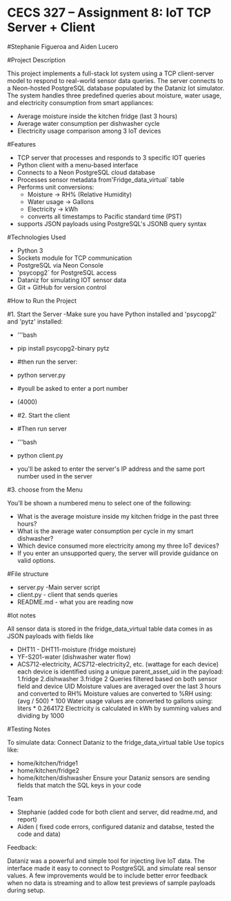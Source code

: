# CECS 327 – Assignment 8: IoT TCP Server + Client
#Stephanie Figueroa and Aiden Lucero

#Project Description

This project implements a full-stack Iot system using a TCP client-server model to respond to real-world sensor data queries. The server connects to a Neon-hosted PostgreSQL database populated by the Dataniz Iot simulator. The system handles three predefined queries about moisture, water usage, and electricity consumption from smart appliances:
- Average moisture inside the kitchen fridge (last 3 hours)
- Average water consumption per dishwasher cycle
- Electricity usage comparison among 3 IoT devices

#Features

- TCP server that processes and responds to 3 specific IOT queries
- Python client with a menu-based interface
- Connects to a Neon PostgreSQL cloud database
- Processes sensor metadata from'Fridge_data_virtual` table
- Performs unit conversions:
  - Moisture → RH% (Relative Humidity)
  - Water usage → Gallons
  - Electricity → kWh
  - converts all timestamps to Pacific standard time (PST)
- supports JSON payloads using PostgreSQL's JSONB query syntax

#Technologies Used

- Python 3
- Sockets module for TCP communication
- PostgreSQL via Neon Console
- 'psycopg2` for PostgreSQL access
- Dataniz for simulating IOT sensor data
- Git + GitHub for version control

#How to Run the Project

#1. Start the Server
-Make sure you have Python installed and 'psycopg2' and 'pytz' installed:

- '''bash
- pip install psycopg2-binary pytz

- #then run the server:
- python server.py

- #youll be asked to enter a port number 
- (4000)

- #2. Start the client
- #Then run server
- '''bash
- python client.py

- you'll be asked to enter the server's IP address and the same port number used in the server

#3. choose from the Menu

You’ll be shown a numbered menu to select one of the following:
- What is the average moisture inside my kitchen fridge in the past three hours?
- What is the average water consumption per cycle in my smart dishwasher?
- Which device consumed more electricity among my three IoT devices?
- If you enter an unsupported query, the server will provide guidance on valid options.

#File structure

- server.py -Main server script
- client.py - client that sends queries 
- README.md - what you are reading now

#Iot notes

All sensor data is stored in the fridge_data_virtual table
data comes in as JSON payloads with fields like 
- DHT11 - DHT11-moisture (fridge moisture)
- YF-S201-water (dishwasher water flow)
- ACS712-electricity, ACS712-electricity2, etc. (wattage for each device)
each device is identified using a unique parent_asset_uid in the payload:
1.fridge
2.dishwasher
3.fridge 2
Queries filtered based on both sensor field and device UID
Moisture values are averaged over the last 3 hours and converted to RH%
Moisture values are converted to %RH using: (avg / 500) * 100
Water usage values are converted to gallons using: liters * 0.264172
Electricity is calculated in kWh by summing values and dividing by 1000

#Testing Notes

To simulate data:
Connect Dataniz to the fridge_data_virtual table
Use topics like:
- home/kitchen/fridge1
- home/kitchen/fridge2
- home/kitchen/dishwasher
Ensure your Dataniz sensors are sending fields that match the SQL keys in your code

Team

- Stephanie (added code for both client and server, did readme.md, and report)
- Aiden ( fixed code errors, configured dataniz and databse, tested the code and data)

Feedback:

Dataniz was a powerful and simple tool for injecting live IoT data. The interface made it easy to 
connect to PostgreSQL and simulate real sensor values. A few improvements would be to include better
error feedback when no data is streaming and to allow test previews of sample payloads during setup.









